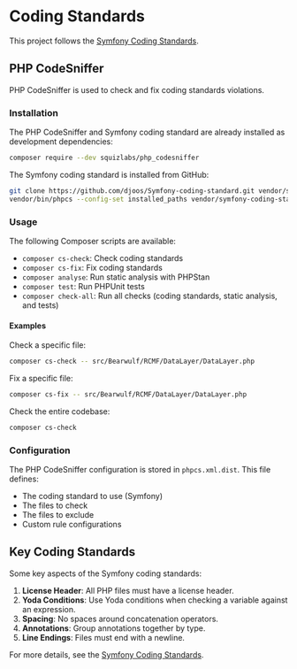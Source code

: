 # Coding Standards

This project follows the [Symfony Coding Standards](https://symfony.com/doc/current/contributing/code/standards.html).

## PHP CodeSniffer

PHP CodeSniffer is used to check and fix coding standards violations.

### Installation

The PHP CodeSniffer and Symfony coding standard are already installed as development dependencies:

```bash
composer require --dev squizlabs/php_codesniffer
```

The Symfony coding standard is installed from GitHub:

```bash
git clone https://github.com/djoos/Symfony-coding-standard.git vendor/symfony-coding-standard
vendor/bin/phpcs --config-set installed_paths vendor/symfony-coding-standard
```

### Usage

The following Composer scripts are available:

- `composer cs-check`: Check coding standards
- `composer cs-fix`: Fix coding standards
- `composer analyse`: Run static analysis with PHPStan
- `composer test`: Run PHPUnit tests
- `composer check-all`: Run all checks (coding standards, static analysis, and tests)

#### Examples

Check a specific file:

```bash
composer cs-check -- src/Bearwulf/RCMF/DataLayer/DataLayer.php
```

Fix a specific file:

```bash
composer cs-fix -- src/Bearwulf/RCMF/DataLayer/DataLayer.php
```

Check the entire codebase:

```bash
composer cs-check
```

### Configuration

The PHP CodeSniffer configuration is stored in `phpcs.xml.dist`. This file defines:

- The coding standard to use (Symfony)
- The files to check
- The files to exclude
- Custom rule configurations

## Key Coding Standards

Some key aspects of the Symfony coding standards:

1. **License Header**: All PHP files must have a license header.
2. **Yoda Conditions**: Use Yoda conditions when checking a variable against an expression.
3. **Spacing**: No spaces around concatenation operators.
4. **Annotations**: Group annotations together by type.
5. **Line Endings**: Files must end with a newline.

For more details, see the [Symfony Coding Standards](https://symfony.com/doc/current/contributing/code/standards.html).
